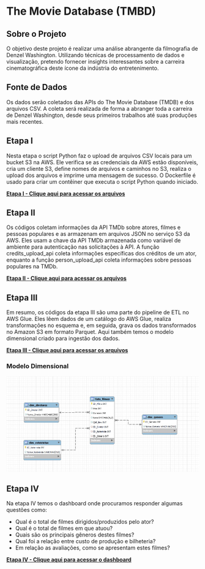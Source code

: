 # The Movie Database (TMBD)

## Sobre o Projeto

O objetivo deste projeto é realizar uma análise abrangente da filmografia de Denzel Washington. Utilizando técnicas de processamento de dados e visualização, pretendo fornecer insights interessantes sobre a carreira cinematográfica deste ícone da indústria do entretenimento.

## Fonte de Dados

Os dados serão coletados das APIs do The Movie Database (TMDB) e dos arquivos CSV. A coleta será realizada de forma a abranger toda a carreira de Denzel Washington, desde seus primeiros trabalhos até suas produções mais recentes.

## Etapa I

Nesta etapa o script Python faz o upload de arquivos CSV locais para um bucket S3 na AWS. Ele verifica se as credenciais da AWS estão disponíveis, cria um cliente S3, define nomes de arquivos e caminhos no S3, realiza o upload dos arquivos e imprime uma mensagem de sucesso. O Dockerfile é usado para criar um contêiner que executa o script Python quando iniciado. 

[**Etapa I - Clique aqui para acessar os arquivos**](/etapa%20I/)


## Etapa II

Os códigos coletam informações da API TMDb sobre atores, filmes e pessoas populares e as armazenam em arquivos JSON no serviço S3 da AWS. Eles usam a chave da API TMDb armazenada como variável de ambiente para autenticação nas solicitações à API. A função credits_upload_api coleta informações específicas dos créditos de um ator, enquanto a função person_upload_api coleta informações sobre pessoas populares na TMDb.

[**Etapa II - Clique aqui para acessar os arquivos**](/etapa%20II/)


## Etapa III

Em resumo, os códigos da etapa III são uma parte do pipeline de ETL no AWS Glue. Eles lêem dados de um catálogo do AWS Glue, realiza transformações no esquema e, em seguida, grava os dados transformados no Amazon S3 em formato Parquet. Aqui também temos o modelo dimensional criado para ingestão dos dados.

[**Etapa III - Clique aqui para acessar os arquivos**](/etapa%20III/)

### Modelo Dimensional

![**Modelo Dimensional**](/evidencias/modelo_dimensional.jpg)


## Etapa IV

Na etapa IV temos o dashboard onde procuramos responder algumas questões como:

- Qual é o total de filmes dirigidos/produzidos pelo ator?
- Qual é o total de filmes em que atuou?
- Quais são os principais gêneros destes filmes?
- Qual foi a relação entre custo de produção e bilheteria?
- Em relação as avaliações, como se apresentam estes filmes?


[**Etapa IV - Clique aqui para acessar o dashboard**](/evidencias/Denzel%20Washington.pdf)